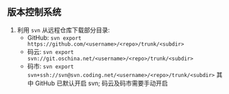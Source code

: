 ## 版本控制系统

1. 利用 `svn` 从远程仓库下载部分目录:
   - GitHub: `svn export https://github.com/<username>/<repo>/trunk/<subdir>`
   - 码云: `svn export svn://git.oschina.net/<username>/<repo>/trunk/<subdir>`
   - 码市: `svn export svn+ssh://svn@svn.coding.net/<username>/<repo>/trunk/<subdir>`
   其中 GitHub 已默认开启 svn; 码云及码市需要手动开启
